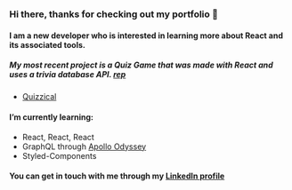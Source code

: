 ### Hi there, thanks for checking out my portfolio 👋



#### I am a new developer who is interested in learning more about React and its associated tools.


##### My most recent project is a Quiz Game that was made with React and uses a trivia database API. [rep](https://github.com/jeremydurden/quiz-game)

* [Quizzical](https://github.com/jeremydurden/quiz-game)


#### I’m currently learning:
* React, React, React
* GraphQL through [Apollo Odyssey](https://odyssey.apollographql.com/)
* Styled-Components


#### You can get in touch with me through my [LinkedIn profile](https://www.linkedin.com/in/jeremydurden/)


